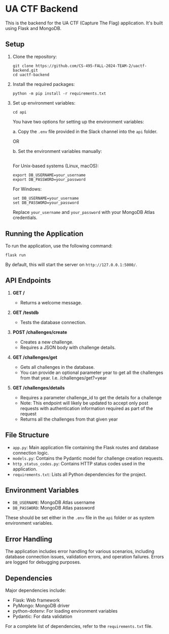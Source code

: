 # UA CTF Backend

This is the backend for the UA CTF (Capture The Flag) application. It's built using Flask and MongoDB.

## Setup

1. Clone the repository:
   ```
   git clone https://github.com/CS-495-FALL-2024-TEAM-2/uactf-backend.git
   cd uactf-backend
   ```

2. Install the required packages:
   ```
   python -m pip install -r requirements.txt
   ```

3. Set up environment variables:
   ```
   cd api
   ```
   
   You have two options for setting up the environment variables:

   a. Copy the `.env` file provided in the Slack channel into the `api` folder.

   OR

   b. Set the environment variables manually:
   ##
   For Unix-based systems (Linux, macOS):
   ```
   export DB_USERNAME=your_username
   export DB_PASSWORD=your_password
   ```

   For Windows:
   ```
   set DB_USERNAME=your_username
   set DB_PASSWORD=your_password
   ```

   Replace `your_username` and `your_password` with your MongoDB Atlas credentials.

## Running the Application

To run the application, use the following command:

```
flask run
```

By default, this will start the server on `http://127.0.0.1:5000/`.

## API Endpoints

1. **GET /**
   - Returns a welcome message.

2. **GET /testdb**
   - Tests the database connection.

3. **POST /challenges/create**
   - Creates a new challenge.
   - Requires a JSON body with challenge details.

4. **GET /challenges/get**
   - Gets all challenges in the database.
   - You can provide an optional parameter year to get all the challenges from that year. I.e. /challenges/get?=year

5. **GET /challenges/details**
   - Requires a parameter challenge_id to get the details for a challenge
   - Note: This endpoint will likely be updated to accept only post requests with authentication information required as part of the request
   - Returns all the challenges from that given year


## File Structure

- `app.py`: Main application file containing the Flask routes and database connection logic.
- `models.py`: Contains the Pydantic model for challenge creation requests.
- `http_status_codes.py`: Contains HTTP status codes used in the application.
- `requirements.txt`: Lists all Python dependencies for the project.

## Environment Variables

- `DB_USERNAME`: MongoDB Atlas username
- `DB_PASSWORD`: MongoDB Atlas password

These should be set either in the `.env` file in the `api` folder or as system environment variables.

## Error Handling

The application includes error handling for various scenarios, including database connection issues, validation errors, and operation failures. Errors are logged for debugging purposes.

## Dependencies

Major dependencies include:
- Flask: Web framework
- PyMongo: MongoDB driver
- python-dotenv: For loading environment variables
- Pydantic: For data validation

For a complete list of dependencies, refer to the `requirements.txt` file.
